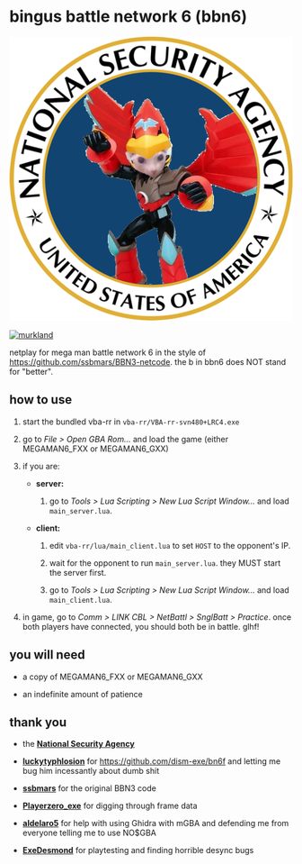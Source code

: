 # bingus battle network 6 (bbn6)

![bingus battle network 6](logo.png)

[![murkland](https://discordapp.com/api/guilds/936475149069336596/widget.png?style=shield)](https://discord.gg/zbQngJHwSg)

netplay for mega man battle network 6 in the style of https://github.com/ssbmars/BBN3-netcode. the b in bbn6 does NOT stand for "better".

## how to use

1.  start the bundled vba-rr in `vba-rr/VBA-rr-svn480+LRC4.exe`

1.  go to _File > Open GBA Rom..._ and load the game (either MEGAMAN6_FXX or MEGAMAN6_GXX)

1.  if you are:

    -   **server:**

        1. go to _Tools > Lua Scripting > New Lua Script Window..._ and load `main_server.lua`.

    -   **client:**

        1. edit `vba-rr/lua/main_client.lua` to set `HOST` to the opponent's IP.

        2. wait for the opponent to run `main_server.lua`. they MUST start the server first.

        3. go to _Tools > Lua Scripting > New Lua Script Window..._ and load `main_client.lua`.

1.  in game, go to _Comm > LINK CBL > NetBattl > SnglBatt > Practice_. once both players have connected, you should both be in battle. glhf!

## you will need

-   a copy of MEGAMAN6_FXX or MEGAMAN6_GXX

-   an indefinite amount of patience

## thank you

-   the **[National Security Agency](https://nsa.gov)**

-   **[luckytyphlosion](https://github.com/luckytyphlosion)** for https://github.com/dism-exe/bn6f and letting me bug him incessantly about dumb shit

-   **[ssbmars](https://github.com/ssbmars)** for the original BBN3 code

-   **[Playerzero_exe](https://twitter.com/Playerzero_exe)** for digging through frame data

-   **[aldelaro5](https://github.com/aldelaro5)** for help with using Ghidra with mGBA and defending me from everyone telling me to use NO$GBA

-   **[ExeDesmond](https://twitter.com/exedesmond)** for playtesting and finding horrible desync bugs
